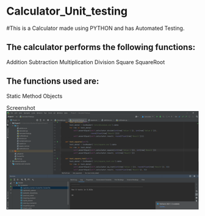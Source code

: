 # Calculator_Unit_testing
#This is a Calculator made using PYTHON and has Automated Testing.
## The calculator performs the following functions:
  Addition
  Subtraction
  Multiplication
  Division
  Square
  SquareRoot
  
## The functions used are:
  Static Method
  Objects
  
Screenshot ![Screenshot](https://github.com/tanvi3110/Calculator_Unit_testing/blob/master/Screenshot/Project1.PNG "Screenshot")
